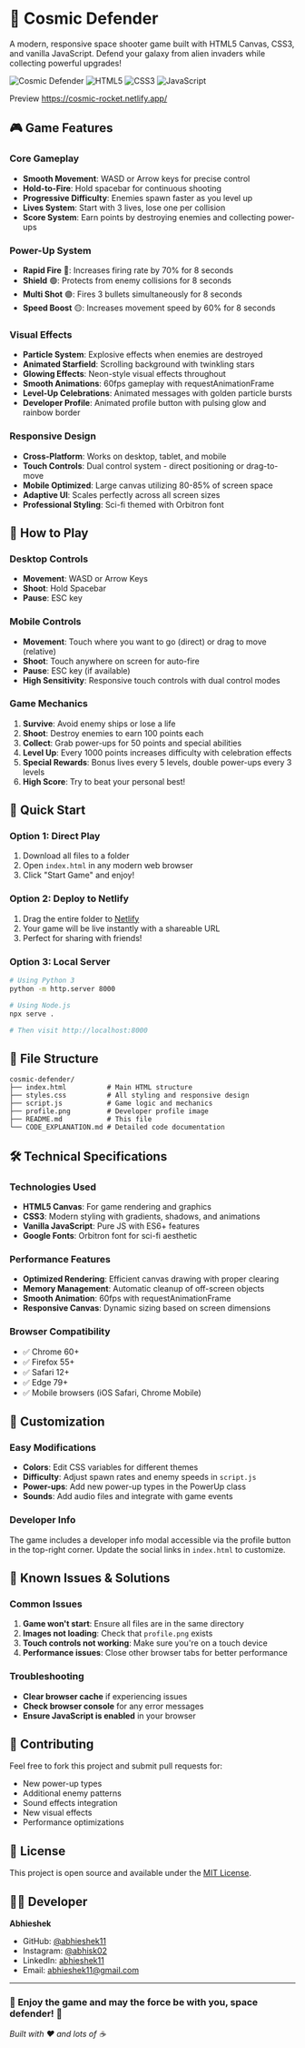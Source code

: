 # 🚀 Cosmic Defender

A modern, responsive space shooter game built with HTML5 Canvas, CSS3, and vanilla JavaScript. Defend your galaxy from alien invaders while collecting powerful upgrades!

![Cosmic Defender](https://img.shields.io/badge/Game-Cosmic%20Defender-00ffff?style=for-the-badge)
![HTML5](https://img.shields.io/badge/HTML5-E34F26?style=for-the-badge&logo=html5&logoColor=white)
![CSS3](https://img.shields.io/badge/CSS3-1572B6?style=for-the-badge&logo=css3&logoColor=white)
![JavaScript](https://img.shields.io/badge/JavaScript-F7DF1E?style=for-the-badge&logo=javascript&logoColor=black)

Preview https://cosmic-rocket.netlify.app/
## 🎮 Game Features

### Core Gameplay

- **Smooth Movement**: WASD or Arrow keys for precise control
- **Hold-to-Fire**: Hold spacebar for continuous shooting
- **Progressive Difficulty**: Enemies spawn faster as you level up
- **Lives System**: Start with 3 lives, lose one per collision
- **Score System**: Earn points by destroying enemies and collecting power-ups

### Power-Up System

- **Rapid Fire** 🔴: Increases firing rate by 70% for 8 seconds
- **Shield** 🟢: Protects from enemy collisions for 8 seconds
- **Multi Shot** 🟣: Fires 3 bullets simultaneously for 8 seconds
- **Speed Boost** 🟡: Increases movement speed by 60% for 8 seconds

### Visual Effects

- **Particle System**: Explosive effects when enemies are destroyed
- **Animated Starfield**: Scrolling background with twinkling stars
- **Glowing Effects**: Neon-style visual effects throughout
- **Smooth Animations**: 60fps gameplay with requestAnimationFrame
- **Level-Up Celebrations**: Animated messages with golden particle bursts
- **Developer Profile**: Animated profile button with pulsing glow and rainbow border

### Responsive Design

- **Cross-Platform**: Works on desktop, tablet, and mobile
- **Touch Controls**: Dual control system - direct positioning or drag-to-move
- **Mobile Optimized**: Large canvas utilizing 80-85% of screen space
- **Adaptive UI**: Scales perfectly across all screen sizes
- **Professional Styling**: Sci-fi themed with Orbitron font

## 🎯 How to Play

### Desktop Controls

- **Movement**: WASD or Arrow Keys
- **Shoot**: Hold Spacebar
- **Pause**: ESC key

### Mobile Controls

- **Movement**: Touch where you want to go (direct) or drag to move (relative)
- **Shoot**: Touch anywhere on screen for auto-fire
- **Pause**: ESC key (if available)
- **High Sensitivity**: Responsive touch controls with dual control modes

### Game Mechanics

1. **Survive**: Avoid enemy ships or lose a life
2. **Shoot**: Destroy enemies to earn 100 points each
3. **Collect**: Grab power-ups for 50 points and special abilities
4. **Level Up**: Every 1000 points increases difficulty with celebration effects
5. **Special Rewards**: Bonus lives every 5 levels, double power-ups every 3 levels
6. **High Score**: Try to beat your personal best!

## 🚀 Quick Start

### Option 1: Direct Play

1. Download all files to a folder
2. Open `index.html` in any modern web browser
3. Click "Start Game" and enjoy!

### Option 2: Deploy to Netlify

1. Drag the entire folder to [Netlify](https://netlify.com)
2. Your game will be live instantly with a shareable URL
3. Perfect for sharing with friends!

### Option 3: Local Server

```bash
# Using Python 3
python -m http.server 8000

# Using Node.js
npx serve .

# Then visit http://localhost:8000
```

## 📁 File Structure

```
cosmic-defender/
├── index.html          # Main HTML structure
├── styles.css          # All styling and responsive design
├── script.js           # Game logic and mechanics
├── profile.png         # Developer profile image
├── README.md           # This file
└── CODE_EXPLANATION.md # Detailed code documentation
```

## 🛠️ Technical Specifications

### Technologies Used

- **HTML5 Canvas**: For game rendering and graphics
- **CSS3**: Modern styling with gradients, shadows, and animations
- **Vanilla JavaScript**: Pure JS with ES6+ features
- **Google Fonts**: Orbitron font for sci-fi aesthetic

### Performance Features

- **Optimized Rendering**: Efficient canvas drawing with proper clearing
- **Memory Management**: Automatic cleanup of off-screen objects
- **Smooth Animation**: 60fps with requestAnimationFrame
- **Responsive Canvas**: Dynamic sizing based on screen dimensions

### Browser Compatibility

- ✅ Chrome 60+
- ✅ Firefox 55+
- ✅ Safari 12+
- ✅ Edge 79+
- ✅ Mobile browsers (iOS Safari, Chrome Mobile)

## 🎨 Customization

### Easy Modifications

- **Colors**: Edit CSS variables for different themes
- **Difficulty**: Adjust spawn rates and enemy speeds in `script.js`
- **Power-ups**: Add new power-up types in the PowerUp class
- **Sounds**: Add audio files and integrate with game events

### Developer Info

The game includes a developer info modal accessible via the profile button in the top-right corner. Update the social links in `index.html` to customize.

## 🐛 Known Issues & Solutions

### Common Issues

1. **Game won't start**: Ensure all files are in the same directory
2. **Images not loading**: Check that `profile.png` exists
3. **Touch controls not working**: Make sure you're on a touch device
4. **Performance issues**: Close other browser tabs for better performance

### Troubleshooting

- **Clear browser cache** if experiencing issues
- **Check browser console** for any error messages
- **Ensure JavaScript is enabled** in your browser

## 🤝 Contributing

Feel free to fork this project and submit pull requests for:

- New power-up types
- Additional enemy patterns
- Sound effects integration
- New visual effects
- Performance optimizations

## 📄 License

This project is open source and available under the [MIT License](https://opensource.org/licenses/MIT).

## 👨‍💻 Developer

**Abhieshek**

- GitHub: [@abhieshek11](https://github.com/abhieshek11)
- Instagram: [@abhisk02](https://www.instagram.com/abhisk02/)
- LinkedIn: [abhieshek11](https://www.linkedin.com/in/abhieshek11/)
- Email: abhieshek11@gmail.com

---

### 🌟 Enjoy the game and may the force be with you, space defender! 🌟

_Built with ❤️ and lots of ☕_

